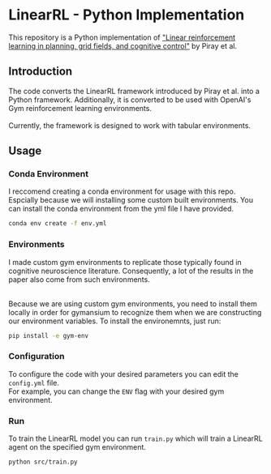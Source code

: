 # LinearRL - Python Implementation
This repository is a Python implementation of ["Linear reinforcement learning in planning, grid fields, and cognitive control"](https://www.nature.com/articles/s41467-021-25123-3) by Piray et al.

## Introduction
The code converts the LinearRL framework introduced by Piray et al. into a Python framework. Additionally, it is converted to be used with OpenAI's Gym reinforcement learning environments. <br> <br>
Currently, the framework is designed to work with tabular environments.

## Usage
### Conda Environment
I reccomend creating a conda environment for usage with this repo. Espcially because we will installing some custom built environments. You can install the conda environment from the yml file I have provided.
```bash
conda env create -f env.yml
```

### Environments
I made custom gym environments to replicate those typically found in cognitive neuroscience literature. Consequently, a lot of the results in the paper also come from such environments. <br> <br>

Because we are using custom gym environments, you need to install them locally in order for gymansium to recognize them when we are constructing our environment variables. To install the environemnts, just run:
```bash
pip install -e gym-env
```

### Configuration
To configure the code with your desired parameters you can edit the `config.yml` file. <br>
For example, you can change the `ENV` flag with your desired gym environment.

### Run
To train the LinearRL model you can run `train.py` which will train a LinearRL agent on the specified gym environment.
```bash
python src/train.py
```
